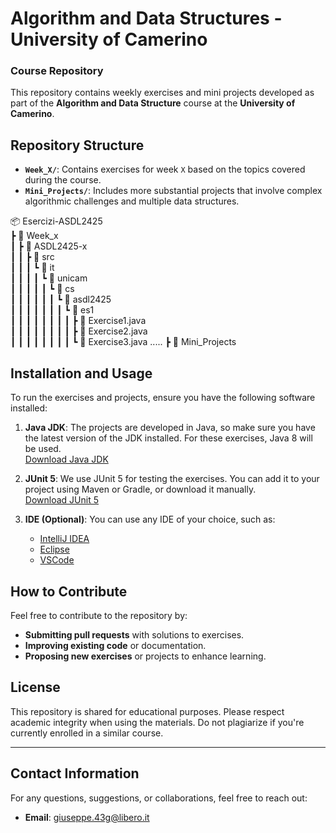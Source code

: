 # Algorithm and Data Structures - University of Camerino

### Course Repository

This repository contains weekly exercises and mini projects developed as part of the **Algorithm and Data Structure** course at the **University of Camerino**.

## Repository Structure

- **`Week_X/`**: Contains exercises for week `X` based on the topics covered during the course.
- **`Mini_Projects/`**: Includes more substantial projects that involve complex algorithmic challenges and multiple data structures.


📦 Esercizi-ASDL2425  
 ┣ 📂 Week_x  
 ┃ ┣ 📂 ASDL2425-x  
 ┃ ┃ ┣ 📂 src  
 ┃ ┃ ┃ ┗ 📂 it  
 ┃ ┃ ┃ ┃ ┗ 📂 unicam  
 ┃ ┃ ┃ ┃ ┃ ┗ 📂 cs  
 ┃ ┃ ┃ ┃ ┃ ┃ ┗ 📂 asdl2425  
 ┃ ┃ ┃ ┃ ┃ ┃ ┃ ┗ 📂 es1  
 ┃ ┃ ┃ ┃ ┃ ┃ ┃ ┃ ┣ 📜 Exercise1.java  
 ┃ ┃ ┃ ┃ ┃ ┃ ┃ ┃ ┣ 📜 Exercise2.java  
 ┃ ┃ ┃ ┃ ┃ ┃ ┃ ┃ ┗ 📜 Exercise3.java  .....
 ┣ 📂 Mini_Projects  


 
## Installation and Usage

To run the exercises and projects, ensure you have the following software installed:

1. **Java JDK**: The projects are developed in Java, so make sure you have the latest version of the JDK installed. For these exercises, Java 8 will be used.  
   [Download Java JDK](https://www.oracle.com/java/technologies/javase-jdk11-downloads.html)

2. **JUnit 5**: We use JUnit 5 for testing the exercises. You can add it to your project using Maven or Gradle, or download it manually.  
   [Download JUnit 5](https://junit.org/junit5/)

3. **IDE (Optional)**: You can use any IDE of your choice, such as:
   - [IntelliJ IDEA](https://www.jetbrains.com/idea/)
   - [Eclipse](https://www.eclipse.org/downloads/)
   - [VSCode](https://code.visualstudio.com/)

## How to Contribute

Feel free to contribute to the repository by:

- **Submitting pull requests** with solutions to exercises.
- **Improving existing code** or documentation.
- **Proposing new exercises** or projects to enhance learning.

## License

This repository is shared for educational purposes. Please respect academic integrity when using the materials. Do not plagiarize if you're currently enrolled in a similar course.

---

## Contact Information

For any questions, suggestions, or collaborations, feel free to reach out:

- **Email**: [giuseppe.43g@libero.it](mailto:giuseppe.43g@libero.it)
